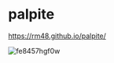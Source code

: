 # palpite

https://rm48.github.io/palpite/

![fe8457hgf0w](https://github.com/rm48/palpite/assets/90143160/d313979b-a728-4471-9bb6-49d8847ee780)

